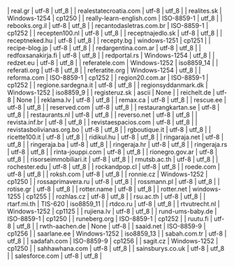 | real.gr | utf-8 | utf_8 |
| realestatecroatia.com | utf-8 | utf_8 |
| realites.sk | Windows-1254 | cp1250 |
| really-learn-english.com | ISO-8859-1 | utf_8 |
| rebooks.org.il | utf-8 | utf_8 |
| recantodasletras.com.br | ISO-8859-1 | cp1252 |
| recepten100.nl | utf-8 | utf_8 |
| receptnajedlo.sk | utf-8 | utf_8 |
| receptneked.hu | utf-8 | utf_8 |
| recepty.bg | windows-1251 | cp1251 |
| recipe-blog.jp | utf-8 | utf_8 |
| redargentina.com.ar | utf-8 | utf_8 |
| redfoxsanakirja.fi | utf-8 | utf_8 |
| redportal.rs | Windows-1254 | utf_8 |
| redzet.eu | utf-8 | utf_8 |
| referatele.com | Windows-1252 | iso8859_14 |
| referati.org | utf-8 | utf_8 |
| referatite.org | Windows-1254 | utf_8 |
| reforma.com | ISO-8859-1 | cp1252 |
| region20.com.ar | ISO-8859-1 | cp1252 |
| regione.sardegna.it | utf-8 | utf_8 |
| regionsyddanmark.dk | Windows-1252 | iso8859_9 |
| registeruz.sk | ascii | None |
| reichelt.de | utf-8 | None |
| reklama.lv | utf-8 | utf_8 |
| remax.ca | utf-8 | utf_8 |
| rescue.ee | utf-8 | utf_8 |
| reserved.com | utf-8 | utf_8 |
| restaurangkartan.se | utf-8 | utf_8 |
| restaurants.nl | utf-8 | utf_8 |
| reverso.net | utf-8 | utf_8 |
| revista.inf.br | utf-8 | utf_8 |
| revistaespacios.com | utf-8 | utf_8 |
| revistasbolivianas.org.bo | utf-8 | utf_8 |
| rgboutique.it | utf-8 | utf_8 |
| ricette100.it | utf-8 | utf_8 |
| ridikul.hu | utf-8 | utf_8 |
| ringaraja.net | utf-8 | utf_8 |
| ringeraja.ba | utf-8 | utf_8 |
| ringeraja.hr | utf-8 | utf_8 |
| ringeraja.rs | utf-8 | utf_8 |
| rinta-jouppi.com | utf-8 | utf_8 |
| rionegro.gov.ar | utf-8 | utf_8 |
| risorseimmobiliari.it | utf-8 | utf_8 |
| rmutsb.ac.th | utf-8 | utf_8 |
| rochester.edu | utf-8 | utf_8 |
| rockandpop.cl | utf-8 | utf_8 |
| roede.com | utf-8 | utf_8 |
| roksh.com | utf-8 | utf_8 |
| ronnie.cz | Windows-1252 | cp1250 |
| rossaprimavera.ru | utf-8 | utf_8 |
| rossmann.pl | utf-8 | utf_8 |
| rotise.gr | utf-8 | utf_8 |
| rotter.name | utf-8 | utf_8 |
| rotter.net | windows-1255 | cp1255 |
| rozhlas.cz | utf-8 | utf_8 |
| rsu.ac.th | utf-8 | utf_8 |
| rtarf.mi.th | TIS-620 | iso8859_11 |
| rtdco.ru | utf-8 | utf_8 |
| rtvutrecht.nl | Windows-1252 | cp1125 |
| rujiena.lv | utf-8 | utf_8 |
| rund-ums-baby.de | ISO-8859-1 | cp1250 |
| runeberg.org | ISO-8859-1 | cp1252 |
| ruutu.fi | utf-8 | utf_8 |
| rwth-aachen.de | None | utf-8 |
| saaid.net | ISO-8859-9 | cp1256 |
| saarlane.ee | Windows-1252 | iso8859_13 |
| sabah.com.tr | utf-8 | utf_8 |
| sadafah.com | ISO-8859-9 | cp1256 |
| sagit.cz | Windows-1252 | cp1250 |
| sahhawhana.com | utf-8 | utf_8 |
| sainsburys.co.uk | utf-8 | utf_8 |
| salesforce.com | utf-8 | utf_8 |
